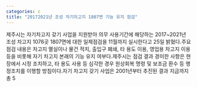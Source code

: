 ```yaml
---
categories: c
title: "20172021년 조성 자기차고지 1807면 기능 유지 점검"
---
```

제주시는 자기차고지 갖기 사업을 지원받아 의무 사용기간에 해당하는 2017~2021년 조성 차고지 1076곳 1807면에 대한 일제점검을 11월까지 실시한다고 25일 밝혔다.주요 점검 내용은 차고지 멸실이나 물건 적치, 출입구 폐쇄, 타 용도 이용, 영업용 차고지 이용 등을 비롯해 자기 차고지 본래의 기능 유지 여부다.제주시는 점검 결과 경미한 사항은 현장에서 시정 조치하고, 타 용도 사용 등 심각한 경우 원상회복 명령 및 보조금 환수 등 행정조치를 이행할 방침이다.자기 차고지 갖기 사업은 2001년부터 추진된 결과 지금까지 총 5